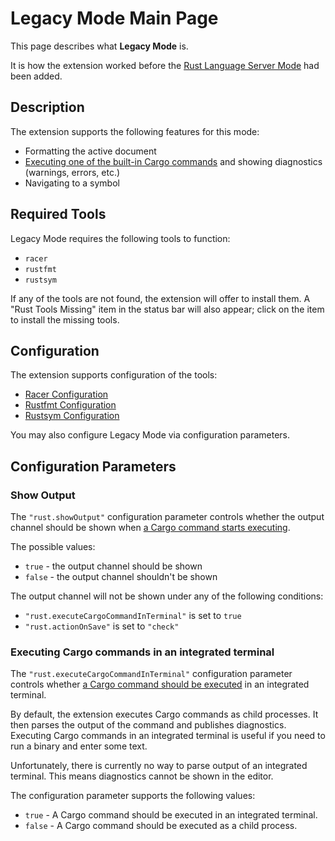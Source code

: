 # Legacy Mode Main Page

This page describes what **Legacy Mode** is.

It is how the extension worked before the [Rust Language Server Mode](../rls_mode/main.md) had been added.

## Description

The extension supports the following features for this mode:

* Formatting the active document
* [Executing one of the built-in Cargo commands](../cargo_command_execution.md) and showing diagnostics (warnings, errors, etc.)
* Navigating to a symbol

## Required Tools

Legacy Mode requires the following tools to function:

* `racer`
* `rustfmt`
* `rustsym`

If any of the tools are not found, the extension will offer to install them. A "Rust Tools Missing" item in the status bar will also appear; click on the item to install the missing tools.

## Configuration

The extension supports configuration of the tools:

* [Racer Configuration](racer_configuration.md)
* [Rustfmt Configuration](rustfmt_configuration.md)
* [Rustsym Configuration](rustsym_configuration.md)

You may also configure Legacy Mode via configuration parameters.

## Configuration Parameters

### Show Output

The `"rust.showOutput"` configuration parameter controls whether the output channel should be shown when [a Cargo command starts executing](../cargo_command_execution.md).

The possible values:

* `true` - the output channel should be shown
* `false` - the output channel shouldn't be shown

The output channel will not be shown under any of the following conditions:

- `"rust.executeCargoCommandInTerminal"` is set to `true`
- `"rust.actionOnSave"` is set to `"check"`

### Executing Cargo commands in an integrated terminal

The `"rust.executeCargoCommandInTerminal"` configuration parameter controls whether [a Cargo command should be executed](../cargo_command_execution.md) in an integrated terminal.

By default, the extension executes Cargo commands as child processes. It then parses the output of the command and publishes diagnostics. Executing Cargo commands in an integrated terminal is useful if you need to run a binary and enter some text.

Unfortunately, there is currently no way to parse output of an integrated terminal. This means diagnostics cannot be shown in the editor.

The configuration parameter supports the following values:

* `true` - A Cargo command should be executed in an integrated terminal.
* `false` - A Cargo command should be executed as a child process.
